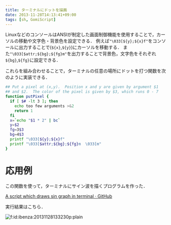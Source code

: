 ```yaml
---
title: ターミナルにドットを描画
date: 2013-11-28T14:13:41+09:00
tags: [sh, GomiScript]
---
```


LinuxなどのコンソールはANSIが制定した画面制御機能を使用することで，カーソルの移動や文字色・背景色を設定できる．
例えば`"\033[${y};${x}f"`をコンソールに出力することで\(`${x}`,`${y}`\)にカーソルを移動する．
また`"\033[$attr;${bg};${fg}m"`を出力することで背景色，文字色をそれぞれ`${bg}`,`${fg}`に設定できる．

これらを組み合わせることで，ターミナルの任意の場所にドットを打つ関数を次のように実装できる．

```sh
## Put a pixel at (x,y).  Position x and y are given by argument $1
## and $2.  The color of the pixel is given by $3, which runs 0 - 7
function putPixel {
  if [ $# -lt 3 ]; then
    echo too few arguments >&2
    return 1
  fi
  x=`echo "$1 * 2" | bc`
  y=$2
  fg=3$3
  bg=4$3
  printf "\033[${y};${x}f"
  printf "\033[$attr;${bg};${fg}m  \033[m"
}
```

# 応用例

この関数を使って，ターミナルにサイン波を描くプログラムを作った．

[A script which draws sin graph in terminal · GitHub](https://gist.github.com/ueokande/7687234)

実行結果はこちら．

<span itemscope itemtype="http://schema.org/Photograph"><img src="/2013/11/28/141341/20131128133230.png" alt="f:id:ibenza:20131128133230p:plain" title="f:id:ibenza:20131128133230p:plain" class="hatena-fotolife" itemprop="image"></span>

